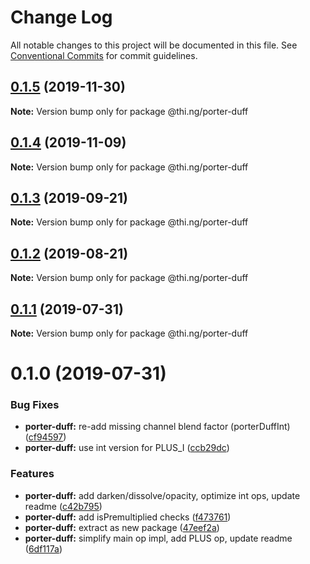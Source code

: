 # Change Log

All notable changes to this project will be documented in this file.
See [Conventional Commits](https://conventionalcommits.org) for commit guidelines.

## [0.1.5](https://github.com/thi-ng/umbrella/compare/@thi.ng/porter-duff@0.1.4...@thi.ng/porter-duff@0.1.5) (2019-11-30)

**Note:** Version bump only for package @thi.ng/porter-duff





## [0.1.4](https://github.com/thi-ng/umbrella/compare/@thi.ng/porter-duff@0.1.3...@thi.ng/porter-duff@0.1.4) (2019-11-09)

**Note:** Version bump only for package @thi.ng/porter-duff





## [0.1.3](https://github.com/thi-ng/umbrella/compare/@thi.ng/porter-duff@0.1.2...@thi.ng/porter-duff@0.1.3) (2019-09-21)

**Note:** Version bump only for package @thi.ng/porter-duff





## [0.1.2](https://github.com/thi-ng/umbrella/compare/@thi.ng/porter-duff@0.1.1...@thi.ng/porter-duff@0.1.2) (2019-08-21)

**Note:** Version bump only for package @thi.ng/porter-duff





## [0.1.1](https://github.com/thi-ng/umbrella/compare/@thi.ng/porter-duff@0.1.0...@thi.ng/porter-duff@0.1.1) (2019-07-31)

**Note:** Version bump only for package @thi.ng/porter-duff





# 0.1.0 (2019-07-31)


### Bug Fixes

* **porter-duff:** re-add missing channel blend factor (porterDuffInt) ([cf94597](https://github.com/thi-ng/umbrella/commit/cf94597))
* **porter-duff:** use int version for PLUS_I ([ccb29dc](https://github.com/thi-ng/umbrella/commit/ccb29dc))


### Features

* **porter-duff:** add darken/dissolve/opacity, optimize int ops, update readme ([c42b795](https://github.com/thi-ng/umbrella/commit/c42b795))
* **porter-duff:** add isPremultiplied checks ([f473761](https://github.com/thi-ng/umbrella/commit/f473761))
* **porter-duff:** extract as new package ([47eef2a](https://github.com/thi-ng/umbrella/commit/47eef2a))
* **porter-duff:** simplify main op impl, add PLUS op, update readme ([6df117a](https://github.com/thi-ng/umbrella/commit/6df117a))
